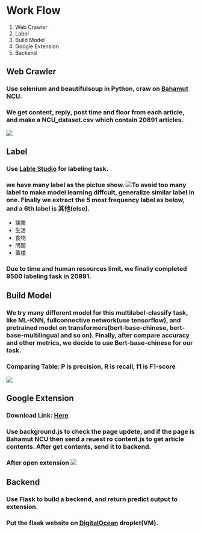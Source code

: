 # Work Flow
1. Web Crawler
2. Label
3. Build Model
4. Google Extension
5. Backend

## Web Crawler
### Use selenium and beautifulsoup in Python, craw on [Bahamut NCU](https://forum.gamer.com.tw/C.php?page=1&bsn=60076&snA=4671705).

### We get content, reply, post time and floor from each article, and make a NCU_dataset.csv which contain 20891 articles.
![](https://drive.google.com/file/d/1i2wzpvNfGQ0VxI0YEMYDVE_0s1PxFZtK/view?usp=sharing)
## Label
### Use [Lable Studio](https://labelstud.io/) for  labeling task.
### we have many label as the pictue show. ![](https://drive.google.com/file/d/14oFtkI-Jy7NoGIoYKC51hFkZBbDjcp24/view?usp=sharing)To avoid too many label to make model learning diffcult, generalize similar label in one. Finally we extract the 5 most frequency label as below, and a 6th label is 其他(else).
* 課業
* 生活
* 食物
* 問題
* 蓋樓
### Due to time and human resources limit, we finally completed 9500 labeling task in 20891.

## Build Model

### We try many different model for this multilabel-classify task, like ML-KNN, fullconnective network(use tensorflow), and pretrained model on transformers(bert-base-chinese, bert-base-multilingual and so on). Finally, after compare accuracy and other metrics, we decide to use Bert-base-chinese for our task.

### Comparing Table: P is precision, R is recall, f1 is F1-score
![](https://drive.google.com/file/d/1MJNTj5xs3lLyws8VFfvcQm19zQJjscgm/view?usp=sharing)
## Google Extension
### Download Link: [Here](https://chrome.google.com/webstore/detail/%E5%B7%B4%E5%93%88%E5%A7%86%E7%89%B9-%E4%B8%AD%E5%A4%AE%E4%B8%B2%E5%88%86%E6%9E%90/cffglllonpmkobnlbcbechbnmocaadhl)
### Use background.js to check the page updete, and if the page is Bahamut NCU then send a reuest ro content.js to get article contents. After get contents, send it to backend.
### After open extension ![](https://drive.google.com/file/d/19y9Or508cc7ltCwy5-62hGGIdSgpKUZL/view?usp=sharing)
## Backend
### Use Flask to build a beckend, and return predict output to extension.
### Put the flask website on [DigitalOcean](https://www.digitalocean.com/) droplet(VM).
